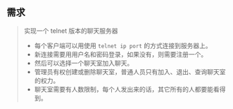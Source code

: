 ## 需求

> 实现一个 telnet 版本的聊天服务器
>
> - 每个客户端可以用使用 `telnet ip port` 的方式连接到服务器上。
> - 新连接需要用用户名和密码登录，如果没有，则需要注册一个。
> - 然后可以选择一个聊天室加入聊天。
> - 管理员有权创建或删除聊天室，普通人员只有加入、退出、查询聊天室的权力。
> - 聊天室需要有人数限制，每个人发出来的话，其它所有的人都要能看得到。